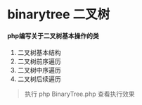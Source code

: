 # binarytree 二叉树

#### php编写关于二叉树基本操作的类

1. 二叉树基本结构
2. 二叉树前序遍历
3. 二叉树中序遍历
4. 二叉树后续遍历





> 执行 php BinaryTree.php 查看执行效果